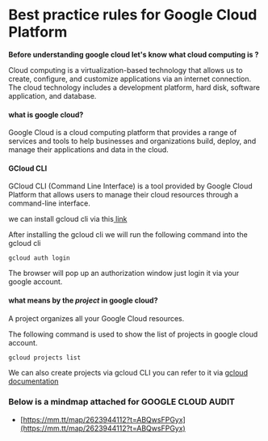 # **Best practice rules for Google Cloud Platform**

**Before understanding google cloud let's know what cloud computing is ?**

Cloud computing is a virtualization-based technology that allows us to create, configure, and customize applications via an internet connection. The cloud technology includes a development platform, hard disk, software application, and database.

#### **what is google cloud?**

Google Cloud is a cloud computing platform that provides a range of services and tools to help businesses and organizations build, deploy, and manage their applications and data in the cloud.

#### **GCloud CLI**

GCloud CLI (Command Line Interface) is a tool provided by Google Cloud Platform that allows users to manage their cloud resources through a command-line interface.

we can install gcloud cli via this[ link](https://cloud.google.com/sdk/docs/install)

After installing the gcloud cli we will run the following command into the gcloud cli

```
gcloud auth login
```

The browser will pop up an authorization window just login it via your google account.

#### **what means by the _project_ in google cloud?**

A project organizes all your Google Cloud resources.

The  following command is used to show the list of projects in google cloud account.

```
gcloud projects list 
```

We can also create projects via gcloud CLI you can refer to it via [gcloud documentation](https://cloud.google.com/sdk/gcloud/reference/projects/create)



### **Below is a mindmap attached for GOOGLE CLOUD AUDIT**

- [https://mm.tt/map/2623944112?t=ABQwsFPGyx](https://mm.tt/map/2623944112?t=ABQwsFPGyx)

